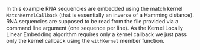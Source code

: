 In this example RNA sequencies are embedded using the match kernel 
`MatchKernelCallback` (that is essentially an inverse of a Hamming distance). 
RNA sequencies are supposed to be read from the file provided via a command line 
argument (one sequence per line). As the Kernel Locally Linear Embedding algorithm 
requires only a kernel callback we just pass only the kernel callback using
the `withKernel` member function. 
